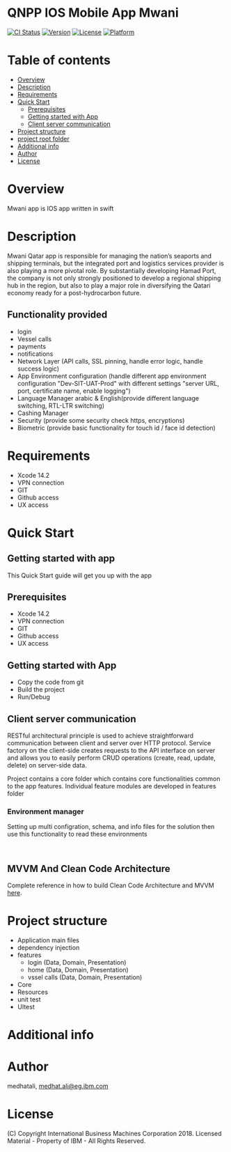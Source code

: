 # QNPP IOS Mobile App Mwani

[![CI Status](https://img.shields.io/travis/medhatali/IBMCoreBankingFramework.svg?style=flat)](https://travis-ci.org/medhatali/IBMCoreBankingFramework)
[![Version](https://img.shields.io/cocoapods/v/IBMCoreBankingFramework.svg?style=flat)](https://cocoapods.org/pods/IBMCoreBankingFramework)
[![License](https://img.shields.io/cocoapods/l/IBMCoreBankingFramework.svg?style=flat)](https://cocoapods.org/pods/IBMCoreBankingFramework)
[![Platform](https://img.shields.io/cocoapods/p/IBMCoreBankingFramework.svg?style=flat)](https://cocoapods.org/pods/IBMCoreBankingFramework)

# Table of contents
- [Overview](#overview)
- [Description](#Description)
- [Requirements](#requirements)
- [Quick Start](#quick-start)
    - [Prerequisites](#Prerequisites)
    - [Getting started with App](#getting-start)
    - [Client server communication](#Client-server-communication)
- [Project structure](#Project-structure)
- [project root folder](#project-root-folder)
- [Additional info](#info)
- [Author](#author)
- [License](#license)

# <a name="overview"></a> Overview
Mwani app is IOS app written in swift

# <a name="Description"></a> Description
Mwani Qatar app is responsible for managing the nation’s seaports and shipping terminals, but the integrated port and logistics services provider is also playing a more pivotal role. By substantially developing Hamad Port, the company is not only strongly positioned to develop a regional shipping hub in the region, but also to play a major role in diversifying the Qatari economy ready for a post-hydrocarbon future.

## Functionality provided
- login
- Vessel calls
- payments
- notifications
- Network Layer (API calls, SSL pinning, handle error logic, handle success logic)
- App Environment configuration (handle different app environment configuration "Dev-SIT-UAT-Prod" with different settings "server URL, port, certificate name, enable logging")
- Language Manager arabic & English(provide different language switching, RTL-LTR switching)
- Cashing Manager
- Security (provide some security check https, encryptions)
- Biometric (provide basic functionality for touch id / face id detection)

# <a name="requirements"></a> Requirements


- Xcode 14.2
- VPN connection
- GIT
- Github access
- UX access


# <a name="quick-start"></a> Quick Start

## <a name="getting-start"></a> Getting started with app

This Quick Start guide will get you up with the app

## <a name="Prerequisites"></a> Prerequisites

- Xcode 14.2
- VPN connection
- GIT
- Github access
- UX access

## <a name="getting-start"></a> Getting started with App

- Copy the code from git
- Build the project
- Run/Debug

## <a name="Client-server-communication"></a> Client server communication

RESTful architectural principle is used to achieve straightforward communication between client and server over HTTP protocol. Service factory on the client-side creates requests to the API interface on server and allows you to easily perform CRUD operations (create, read, update, delete) on server-side data.

Project contains a core folder which contains core functionalities common to the app features. Individual feature modules are developed in features folder

### Environment manager

Setting up multi configration, schema, and info files for the solution then use this functionality to read these environments 

```ruby
       
```

## <a name="Client-server-communication"></a> MVVM And Clean Code Architecture

Complete reference in how to build Clean Code Architecture and MVVM [here](https://tech.olx.com/clean-architecture-and-mvvm-on-ios-c9d167d9f5b3).

# <a name="Project-structure"></a> Project structure
- Application main files
- dependency injection 
- features 
    - login (Data, Domain, Presentation)
    - home (Data, Domain, Presentation)
    - vssel calls (Data, Domain, Presentation)
- Core 
- Resources
- unit test
- UItest


# <a name="info"></a> Additional info

<!--Complete reference in how to config app for multiple configuration [here](https://medium.com/@aliakhtar_16369/managing-different-environments-using-xcode-build-schemes-and-configurations-af7c43f5be19). -->



# <a name="author"></a> Author

medhatali, medhat.ali@eg.ibm.com

# <a name="license"></a> License

(C) Copyright International Business Machines Corporation 2018. Licensed Material - Property of IBM - All Rights Reserved.


